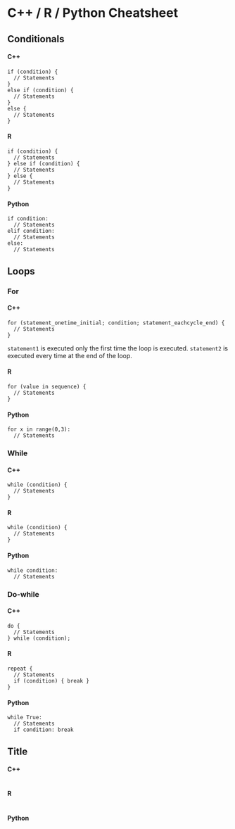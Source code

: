 # C++ / R / Python Cheatsheet
## Conditionals
#### C++
```
if (condition) {
  // Statements
}
else if (condition) {
  // Statements
}
else {
  // Statements
}
```
#### R
```
if (condition) {
  // Statements
} else if (condition) {
  // Statements
} else {
  // Statements
}
```
#### Python
```
if condition:
  // Statements
elif condition:
  // Statements
else:
  // Statements
```
## Loops
### For
#### C++
```
for (statement_onetime_initial; condition; statement_eachcycle_end) {
  // Statements
}
```
```statement1``` is executed only the first time the loop is executed. ```statement2``` is executed every time at the end of the loop.
#### R
```
for (value in sequence) {
  // Statements
}
```
#### Python
```
for x in range(0,3):
  // Statements
```
### While
#### C++
```
while (condition) {
  // Statements
}
```
#### R
```
while (condition) {
  // Statements
}
```
#### Python
```
while condition:
  // Statements
```

### Do-while
#### C++
```
do {
  // Statements
} while (condition);
```
#### R
```
repeat {
  // Statements
  if (condition) { break }
}
```
#### Python
```
while True:
  // Statements
  if condition: break
```

## Title
#### C++
```

```
#### R
```

```
#### Python
```

```
